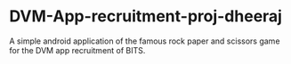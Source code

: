 # DVM-App-recruitment-proj-dheeraj
A simple android application of the famous rock paper and scissors game for the DVM app recruitment of BITS.
